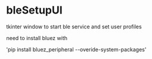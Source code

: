 # bleSetupUI
tkinter window to start ble service and set user profiles

need to install bluez with

'pip install bluez_peripheral --overide-system-packages'
